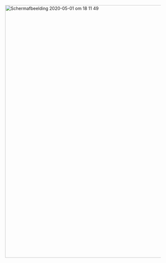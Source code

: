 <img width="816" alt="Schermafbeelding 2020-05-01 om 18 11 49" src="https://user-images.githubusercontent.com/17474099/80820525-521bbb00-8bd7-11ea-8605-f8c9f8ba23a2.png">


